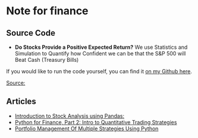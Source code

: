 
Note for finance
==
## Source Code

- **Do Stocks Provide a Positive Expected Return?**
We use Statistics and Simulation to Quantify how Confident we can be that the S&P 500 will Beat Cash (Treasury Bills)

If you would like to run the code yourself, you can find it  [on my Github here](https://github.com/yiuhyuk/Stocks_vs_Cash).

[Source:](https://towardsdatascience.com/do-stocks-provide-a-positive-expected-return-d21571e78ea4)

## Articles

- [Introduction to Stock Analysis using Pandas:](http://www.quantsbin.com/introduction-stock-analysis-pandas1/)
- [Python for Finance, Part 2: Intro to Quantitative Trading Strategies](https://www.learndatasci.com/tutorials/python-finance-part-2-intro-quantitative-trading-strategies/)
- [Portfolio Management Of Multiple Strategies Using Python](https://blog.quantinsti.com/portfolio-management-strategy-python/)
<!--stackedit_data:
eyJoaXN0b3J5IjpbNTIxODQ3MTU0LDE3MTg3NTc1NjMsMTY2Mz
g3NDkzNl19
-->